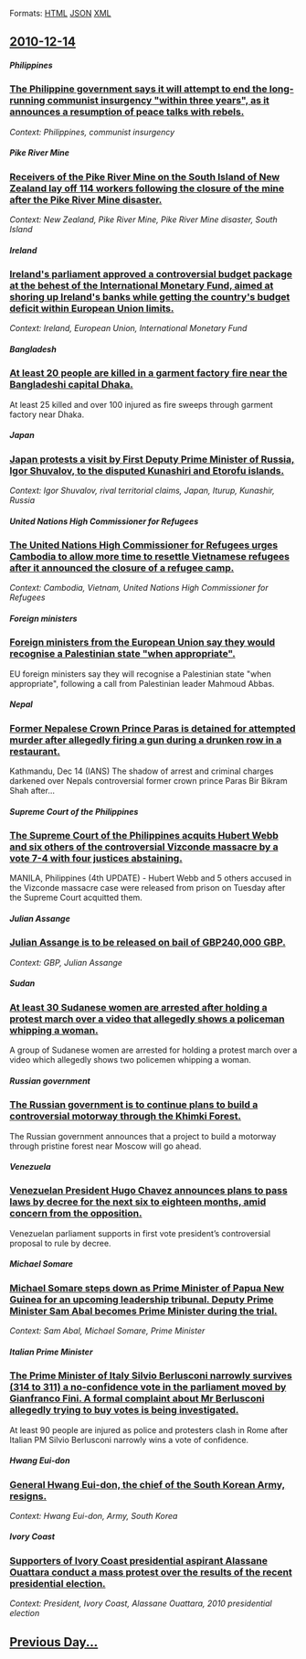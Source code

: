 
Formats: [HTML](2010/12/14/index.html)  [JSON](2010/12/14/index.json)  [XML](2010/12/14/index.xml)  

## [2010-12-14](/news/2010/12/14/index.md)

##### Philippines
### [The Philippine government says it will attempt to end the long-running communist insurgency "within three years", as it announces a resumption of peace talks with rebels. ](/news/2010/12/14/the-philippine-government-says-it-will-attempt-to-end-the-long-running-communist-insurgency-within-three-years-as-it-announces-a-resumpti.md)
_Context: Philippines, communist insurgency_

##### Pike River Mine
### [Receivers of the Pike River Mine on the South Island of New Zealand lay off 114 workers following the closure of the mine after the Pike River Mine disaster. ](/news/2010/12/14/receivers-of-the-pike-river-mine-on-the-south-island-of-new-zealand-lay-off-114-workers-following-the-closure-of-the-mine-after-the-pike-riv.md)
_Context: New Zealand, Pike River Mine, Pike River Mine disaster, South Island_

##### Ireland
### [Ireland's parliament approved a controversial budget package at the behest of the International Monetary Fund, aimed at shoring up Ireland's banks while getting the country's budget deficit within European Union limits. ](/news/2010/12/14/ireland-s-parliament-approved-a-controversial-budget-package-at-the-behest-of-the-international-monetary-fund-aimed-at-shoring-up-ireland-s.md)
_Context: Ireland, European Union, International Monetary Fund_

##### Bangladesh
### [At least 20 people are killed in a garment factory fire near the Bangladeshi capital Dhaka. ](/news/2010/12/14/at-least-20-people-are-killed-in-a-garment-factory-fire-near-the-bangladeshi-capital-dhaka.md)
At least 25 killed and over 100 injured as fire sweeps through garment factory near Dhaka.

##### Japan
### [Japan protests a visit by First Deputy Prime Minister of Russia, Igor Shuvalov, to the disputed Kunashiri and Etorofu islands. ](/news/2010/12/14/japan-protests-a-visit-by-first-deputy-prime-minister-of-russia-igor-shuvalov-to-the-disputed-kunashiri-and-etorofu-islands.md)
_Context: Igor Shuvalov, rival territorial claims, Japan, Iturup, Kunashir, Russia_

##### United Nations High Commissioner for Refugees
### [The United Nations High Commissioner for Refugees urges Cambodia to allow more time to resettle Vietnamese refugees after it announced the closure of a refugee camp. ](/news/2010/12/14/the-united-nations-high-commissioner-for-refugees-urges-cambodia-to-allow-more-time-to-resettle-vietnamese-refugees-after-it-announced-the-c.md)
_Context: Cambodia, Vietnam, United Nations High Commissioner for Refugees_

##### Foreign ministers
### [Foreign ministers from the European Union say they would recognise a Palestinian state "when appropriate". ](/news/2010/12/14/foreign-ministers-from-the-european-union-say-they-would-recognise-a-palestinian-state-when-appropriate.md)
EU foreign ministers say they will recognise a Palestinian state &quot;when appropriate&quot;, following a call from Palestinian leader Mahmoud Abbas.

##### Nepal
### [Former Nepalese Crown Prince Paras is detained for attempted murder after allegedly firing a gun during a drunken row in a restaurant. ](/news/2010/12/14/former-nepalese-crown-prince-paras-is-detained-for-attempted-murder-after-allegedly-firing-a-gun-during-a-drunken-row-in-a-restaurant.md)
Kathmandu, Dec 14 (IANS) The shadow of arrest and criminal charges darkened over Nepals controversial former crown prince Paras Bir Bikram Shah after...

##### Supreme Court of the Philippines
### [The Supreme Court of the Philippines acquits Hubert Webb and six others of the controversial Vizconde massacre by a vote 7-4 with four justices abstaining. ](/news/2010/12/14/the-supreme-court-of-the-philippines-acquits-hubert-webb-and-six-others-of-the-controversial-vizconde-massacre-by-a-vote-7a4-with-four-jus.md)
MANILA, Philippines (4th UPDATE) - Hubert Webb and 5 others accused in the Vizconde massacre case were released from prison on Tuesday after the Supreme Court acquitted them.

##### Julian Assange
### [Julian Assange is to be released on bail of GBP240,000 GBP. ](/news/2010/12/14/julian-assange-is-to-be-released-on-bail-of-agbp240-000-gbp.md)
_Context: GBP, Julian Assange_

##### Sudan
### [At least 30 Sudanese women are arrested after holding a protest march over a video that allegedly shows a policeman whipping a woman. ](/news/2010/12/14/at-least-30-sudanese-women-are-arrested-after-holding-a-protest-march-over-a-video-that-allegedly-shows-a-policeman-whipping-a-woman.md)
A group of Sudanese women are arrested for holding a protest march over a video which allegedly shows two policemen whipping a woman.

##### Russian government
### [The Russian government is to continue plans to build a controversial motorway through the Khimki Forest. ](/news/2010/12/14/the-russian-government-is-to-continue-plans-to-build-a-controversial-motorway-through-the-khimki-forest.md)
The Russian government announces that a project to build a motorway through pristine forest near Moscow will go ahead.

##### Venezuela
### [Venezuelan President Hugo Chavez announces plans to pass laws by decree for the next six to eighteen months, amid concern from the opposition. ](/news/2010/12/14/venezuelan-president-hugo-cha-vez-announces-plans-to-pass-laws-by-decree-for-the-next-six-to-eighteen-months-amid-concern-from-the-oppositi.md)
Venezuelan parliament supports in first vote president’s controversial proposal to rule by decree.

##### Michael Somare
### [Michael Somare steps down as Prime Minister of Papua New Guinea for an upcoming leadership tribunal. Deputy Prime Minister Sam Abal becomes Prime Minister during the trial. ](/news/2010/12/14/michael-somare-steps-down-as-prime-minister-of-papua-new-guinea-for-an-upcoming-leadership-tribunal-deputy-prime-minister-sam-abal-becomes.md)
_Context: Sam Abal, Michael Somare, Prime Minister_

##### Italian Prime Minister
### [The Prime Minister of Italy Silvio Berlusconi narrowly survives (314 to 311) a no-confidence vote in the parliament moved by Gianfranco Fini. A formal complaint about Mr Berlusconi allegedly trying to buy votes is being investigated. ](/news/2010/12/14/the-prime-minister-of-italy-silvio-berlusconi-narrowly-survives-314-to-311-a-no-confidence-vote-in-the-parliament-moved-by-gianfranco-fini.md)
At least 90 people are injured as police and protesters clash in Rome after Italian PM Silvio Berlusconi narrowly wins a vote of confidence.

##### Hwang Eui-don
### [General Hwang Eui-don, the chief of the South Korean Army, resigns. ](/news/2010/12/14/general-hwang-eui-don-the-chief-of-the-south-korean-army-resigns.md)
_Context: Hwang Eui-don, Army, South Korea_

##### Ivory Coast
### [Supporters of Ivory Coast presidential aspirant Alassane Ouattara conduct a mass protest over the results of the recent presidential election. ](/news/2010/12/14/supporters-of-ivory-coast-presidential-aspirant-alassane-ouattara-conduct-a-mass-protest-over-the-results-of-the-recent-presidential-electio.md)
_Context: President, Ivory Coast, Alassane Ouattara, 2010 presidential election_

## [Previous Day...](/news/2010/12/13/index.md)

